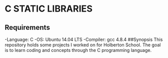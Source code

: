 # C STATIC LIBRARIES
## Requirements
-Language: C
-OS: Ubuntu 14.04 LTS
-Compiler: gcc 4.8.4
##Synopsis
This repository holds some projects I worked on for Holberton School. The goal is to learn coding and concepts through the C programming language.

